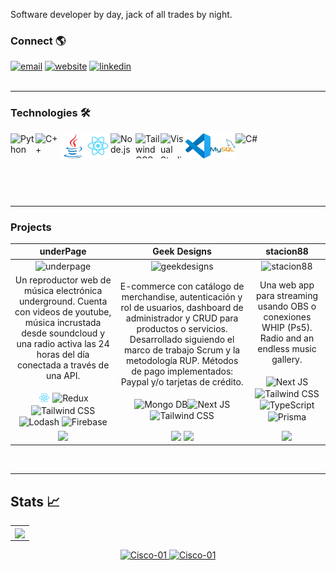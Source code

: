 Software developer by day, jack of all trades by night.

### Connect 🌎
[![email](https://img.shields.io/badge/Email-black?style=for-the-badge&logo=gmail&logoColor=white&labelColor=black)](mailto:giovcasle@gmail.com)
[![website](https://img.shields.io/badge/Portfolio-black?style=for-the-badge&logo=react&logoColor=white&labelColor=black)](https://giovcasle.vercel.app/)
[![linkedin](https://img.shields.io/badge/linkedin-black?style=for-the-badge&logo=linkedin&logoColor=white&labelColor=black)](https://www.linkedin.com/in/giovcasle/)
<br />
<br />

---
### Technologies 🛠
[<img align="left" alt="Python" width="40px" height="40px" src="https://brandslogos.com/wp-content/uploads/images/large/python-logo.png" />](https://github.com/Cisco-01)
[<img align="left" alt="C++" width="40px" height="40px" src="https://upload.wikimedia.org/wikipedia/commons/thumb/1/18/ISO_C%2B%2B_Logo.svg/1822px-ISO_C%2B%2B_Logo.svg.png" />](https://github.com/Cisco-01)
[<img align="left" alt="Java" width="40px" height="40px" src="https://raw.githubusercontent.com/devicons/devicon/master/icons/java/java-original.svg" />](https://github.com/Cisco-01)
[<img align="left" alt="React" width="40px" height="40px" src="https://raw.githubusercontent.com/github/explore/80688e429a7d4ef2fca1e82350fe8e3517d3494d/topics/react/react.png" />](https://github.com/Cisco-01)
[<img align="left" alt="Node.js" width="40px" height="40px" src="https://user-images.githubusercontent.com/68158625/111181059-a39a2200-85be-11eb-936e-f35d0c02ff0f.png" />](https://github.com/Cisco-01)
[<img align="left" alt="Tailwind CSS" width="40px" height="40px" src="https://upload.wikimedia.org/wikipedia/commons/d/d5/Tailwind_CSS_Logo.svg" />](https://github.com/Cisco-01)
[<img align="left" alt="Visual Studio" width="40px" height="40px" src="https://upload.wikimedia.org/wikipedia/commons/5/59/Visual_Studio_Icon_2019.svg" />](https://github.com/Cisco-01)
[<img align="left" alt="Visual Studio Code" width="40px" height="40px" src="https://raw.githubusercontent.com/github/explore/80688e429a7d4ef2fca1e82350fe8e3517d3494d/topics/visual-studio-code/visual-studio-code.png" />](https://github.com/Cisco-01)
[<img align="left" alt="mysql" width="40px" height="40px" src="https://raw.githubusercontent.com/devicons/devicon/master/icons/mysql/mysql-original-wordmark.svg" />](https://github.com/Cisco-01)
[<img align="left" alt="C#" width="40px" height="40px" src="https://www.freeiconspng.com/uploads/c-logo-icon-18.png" />](https://github.com/Cisco-01)
<br />
<br />
<br />
<br />
<br />
<br />

---
### Projects
| underPage | Geek Designs | stacion88 |
|:------:|:---------:|:----------------------:|
| ![underpage](https://i.imgur.com/rAKhrkp.png) | ![geekdesigns](https://i.imgur.com/B3NLUGk.png) | ![stacion88](https://i.imgur.com/FJuvvaI.png) |
| Un reproductor web de música electrónica underground. Cuenta con videos de youtube, música incrustada desde soundcloud y una radio activa las 24 horas del día conectada a través de una API.<br><br><img align="center" alt="React" width="20px" height="20px" src="https://raw.githubusercontent.com/github/explore/80688e429a7d4ef2fca1e82350fe8e3517d3494d/topics/react/react.png" /> <img align="center" alt="Redux" width="20px" height="20px" src="https://cdn.freebiesupply.com/logos/large/2x/redux-logo-png-transparent.png" /> <img align="center" alt="Tailwind CSS" width="20px" height="20px" src="https://upload.wikimedia.org/wikipedia/commons/d/d5/Tailwind_CSS_Logo.svg" /> <img align="center" alt="Lodash" width="20px" height="20px" src="https://cdn.freebiesupply.com/logos/large/2x/lodash-logo-png-transparent.png" /> <img align="center" alt="Firebase" width="20px" height="20px" src="https://cdn.freebiesupply.com/logos/large/2x/firebase-1-logo-png-transparent.png" /><br> | E-commerce con catálogo de merchandise, autenticación y rol de usuarios, dashboard de administrador y CRUD para productos o servicios. Desarrollado siguiendo el marco de trabajo Scrum y la metodología RUP. Métodos de pago implementados: Paypal y/o tarjetas de crédito.<br><br> <img align="center" alt="Mongo DB" width="20px" height="20px" src="https://cdn.worldvectorlogo.com/logos/mongodb-icon-1.svg" /><img align="center" alt="Next JS" width="20px" height="20px" src="https://www.drupal.org/files/project-images/nextjs-icon-dark-background.png" />  <img align="center" alt="Tailwind CSS" width="20px" height="20px" src="https://upload.wikimedia.org/wikipedia/commons/d/d5/Tailwind_CSS_Logo.svg" /><br> | Una web app para streaming usando OBS o conexiones WHIP (Ps5). Radio and an endless music gallery. <br><br><img align="center" alt="Next JS" width="20px" height="20px" src="https://www.drupal.org/files/project-images/nextjs-icon-dark-background.png" /> <img align="center" alt="Tailwind CSS" width="20px" height="20px" src="https://upload.wikimedia.org/wikipedia/commons/d/d5/Tailwind_CSS_Logo.svg" /> <img align="center" alt="TypeScript" width="20px" height="20px" src="https://upload.wikimedia.org/wikipedia/commons/thumb/4/4c/Typescript_logo_2020.svg/2048px-Typescript_logo_2020.svg.png" /> <img align="center" alt="Prisma" width="20px" height="20px" src="https://i.imgur.com/3mvV7KR.png" /> |
| <a href="https://underpage-raversound.web.app" target="_blank" rel="noopener noreferrer"><img src="https://img.shields.io/badge/🌐 Website-DC2626"></a> | <a href="https://github.com/Cisco-01/Design-Store-eCommerce"><img src="https://img.shields.io/badge/🔮 Repo-84CC16"></a> <a href="https://giovanni-designs.vercel.app" target="_blank" rel="noopener noreferrer"><img src="https://img.shields.io/badge/🌐 Website-1C1917"></a> | <a href="https://stacion88.com/live" target="_blank" rel="noopener noreferrer"><img src="https://img.shields.io/badge/🌐 Website-06202A"></a> |

<br />

---
## Stats 📈
<center>
  <!--a href="https://github.com/Cisco-01/github-readme-activity-graph" target="_blank" rel="noopener noreferrer"><img alt="Cisco-01's Activity Graph" src="https://activity-graph.herokuapp.com/graph?username=Cisco-01&bg_color=0D1117&color=38D252&line=1F6FEA&point=38D252&hide_border=true&hide_title=true&area=true&area_color=FEFEFE" /></a-->
  <table>
  <tr>
    <td>
      <img align="center" src="https://github-readme-streak-stats.herokuapp.com/?user=Cisco-01&hide_border=true&theme=github-dark"/>
    </td>
    <!--<td>
      <img align="center" src="https://github-readme-stats.vercel.app/api?username=Cisco-01&count_private=true&hide_border=true&bg_color=0D1117&text_color=38D252&title_color=FEFEFE&icon_color=f5b700&show_icons=true" />
    </td>-->
    <!--<td>
      <img align="center" src="https://github-readme-stats.vercel.app/api/top-langs?username=Cisco-01&show_icons=true&hide_border=true&bg_color=0D1117&text_color=38D252&icon_color=f5b700&title_color=FEFEFE&langs_count=10&locale=en&layout=compact" alt="Cisco-01" />       </td>-->
  </tr>
  </table>
  <a href="https://github.com/Cisco-01?tab=followers" target="_blank" rel="noopener noreferrer">
    <img src="https://img.shields.io/github/followers/Cisco-01?label=Followers&style=social" alt="Cisco-01">
    <img src="https://komarev.com/ghpvc/?username=Cisco-01&label=Profile%20views&style=flat&color=grey" alt="Cisco-01" />
  </a>

</center>
<br />
<!--
---
## Repos 🗃
[![Readme Card](https://github-readme-stats.vercel.app/api/pin/?username=Cisco-01&repo=Design-Store-eCommerce&hide_border=true&bg_color=0D1117&text_color=38D252&icon_color=f5b700&title_color=FEFEFE&show_owner=true)](https://github.com/Cisco-01/Design-Store-eCommerce)
[![Readme Card](https://github-readme-stats.vercel.app/api/pin/?username=Cisco-01&repo=hulu-clone-cgcl&hide_border=true&bg_color=0D1117&text_color=38D252&icon_color=f5b700&title_color=FEFEFE&show_owner=true)](https://github.com/Cisco-01/.vscodeSettings-in-JSON-format)
[![Readme Card](https://github-readme-stats.vercel.app/api/pin/?username=Cisco-01&repo=.vscodeSettings-in-JSON-format&hide_border=true&bg_color=0D1117&text_color=38D252&icon_color=f5b700&title_color=FEFEFE&show_owner=true)](https://github.com/Cisco-01/.vscodeSettings-in-JSON-format)

---
-->
[email]:mailto:giovcasle@gmail.com
[website]: https://cgcl-portfolio.web.app/
[linkedin]: https://www.linkedin.com/in/giovcasle/
[github]: https://github.com/Cisco-01
